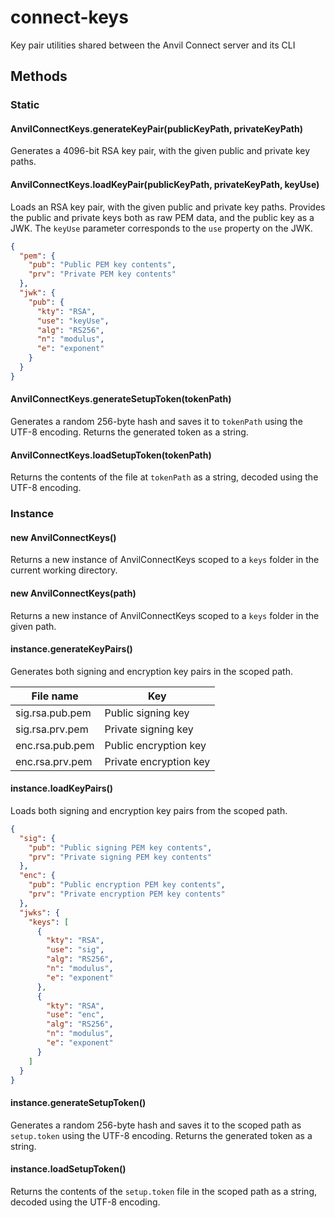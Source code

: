 # connect-keys
Key pair utilities shared between the Anvil Connect server and its CLI

## Methods

### Static

#### AnvilConnectKeys.generateKeyPair(publicKeyPath, privateKeyPath)
Generates a 4096-bit RSA key pair, with the given public and private key paths.

#### AnvilConnectKeys.loadKeyPair(publicKeyPath, privateKeyPath, keyUse)
Loads an RSA key pair, with the given public and private key paths. Provides the
public and private keys both as raw PEM data, and the public key as a JWK. The
`keyUse` parameter corresponds to the `use` property on the JWK.

```json
{
  "pem": {
    "pub": "Public PEM key contents",
    "prv": "Private PEM key contents"
  },
  "jwk": {
    "pub": {
      "kty": "RSA",
      "use": "keyUse",
      "alg": "RS256",
      "n": "modulus",
      "e": "exponent"
    }
  }
}
```

#### AnvilConnectKeys.generateSetupToken(tokenPath)
Generates a random 256-byte hash and saves it to `tokenPath` using the UTF-8
encoding. Returns the generated token as a string.

#### AnvilConnectKeys.loadSetupToken(tokenPath)
Returns the contents of the file at `tokenPath` as a string, decoded using the
UTF-8 encoding.

### Instance

#### new AnvilConnectKeys()
Returns a new instance of AnvilConnectKeys scoped to a `keys` folder in the
current working directory.

#### new AnvilConnectKeys(path)
Returns a new instance of AnvilConnectKeys scoped to a `keys` folder in the
given path.

#### instance.generateKeyPairs()
Generates both signing and encryption key pairs in the scoped path.

File name | Key
--------- | ---
sig.rsa.pub.pem | Public signing key
sig.rsa.prv.pem | Private signing key
enc.rsa.pub.pem | Public encryption key
enc.rsa.prv.pem | Private encryption key

#### instance.loadKeyPairs()
Loads both signing and encryption key pairs from the scoped path.

```json
{
  "sig": {
    "pub": "Public signing PEM key contents",
    "prv": "Private signing PEM key contents"
  },
  "enc": {
    "pub": "Public encryption PEM key contents",
    "prv": "Private encryption PEM key contents"
  },
  "jwks": {
    "keys": [
      {
        "kty": "RSA",
        "use": "sig",
        "alg": "RS256",
        "n": "modulus",
        "e": "exponent"
      },
      {
        "kty": "RSA",
        "use": "enc",
        "alg": "RS256",
        "n": "modulus",
        "e": "exponent"
      }
    ]
  }
}
```

#### instance.generateSetupToken()
Generates a random 256-byte hash and saves it to the scoped path as
`setup.token` using the UTF-8 encoding. Returns the generated token as a string.

#### instance.loadSetupToken()
Returns the contents of the `setup.token` file in the scoped path as a string,
decoded using the UTF-8 encoding.